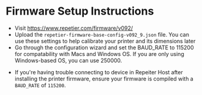 
# Firmware Setup Instructions
- Visit https://www.repetier.com/firmware/v092/
- Upload the `repetier-firmware-base-config-v092_9.json` file. You can use these settings to help calibrate your printer and its dimensions later
- Go through the configuration wizard and set the BAUD_RATE to 115200 for compatability with Macs and Windows OS. If you are only using Windows-based OS, you can use 250000.

* If you're having trouble connecting to device in Repeiter Host after installing the printer firmware, ensure your firmware is compiled with a `BAUD_RATE` of `115200`.
